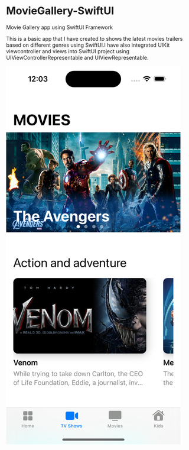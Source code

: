 # MovieGallery-SwiftUI
Movie Gallery app using SwiftUI Framework

This is a basic app that I have created to shows the latest movies trailers based on different genres using SwiftUI.I have also integrated UIKit viewcontroller and views into SwiftUI project using UIViewControllerRepresentable and UIViewRepresentable.

![](https://github.com/AbdulSami-Sultan/MovieGallery-SwiftUI/blob/UIDesign/ScreenShot/Simulator%20Screen%20Shot%20-%20iPhone%2014%20Pro%20-%202023-09-21%20at%2000.03.12.png)
